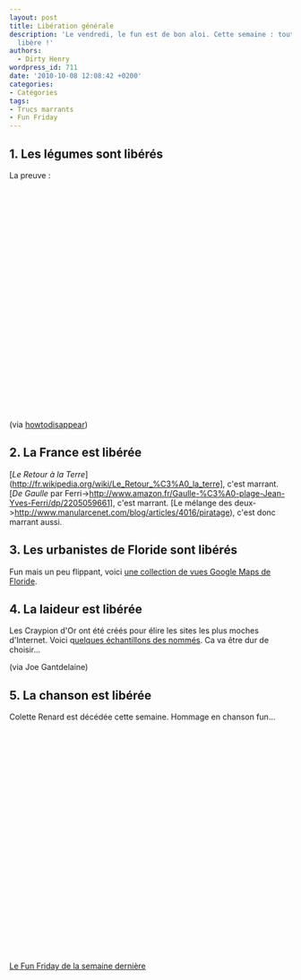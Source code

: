 ```yaml
---
layout: post
title: Libération générale
description: 'Le vendredi, le fun est de bon aloi. Cette semaine : tout le monde se
  libère !'
authors:
  - Dirty Henry
wordpress_id: 711
date: '2010-10-08 12:08:42 +0200'
categories:
- Catégories
tags:
- Trucs marrants
- Fun Friday
---
```

<h2>1. Les légumes sont libérés</h2>

La preuve :

<object width="500" height="400"><param name="movie" value="http://www.youtube.com/v/1gD8nV8RlPU?fs=1&hl=fr_FR"></param><param name="allowFullScreen" value="true"></param><param name="allowscriptaccess" value="always"></param><embed src="http://www.youtube.com/v/1gD8nV8RlPU?fs=1&hl=fr_FR" type="application/x-shockwave-flash" allowscriptaccess="always" allowfullscreen="true" width="500" height="400"></embed></object>

(via [howtodisappear](http://blog.howtodisappear.org/2010/09/dai-mahou-touge-vegetable-suicide.html))

<h2>2. La France est libérée</h2>

[*Le Retour à la Terre*](http://fr.wikipedia.org/wiki/Le_Retour_%C3%A0_la_terre], c'est marrant. [*De Gaulle* par Ferri->http://www.amazon.fr/Gaulle-%C3%A0-plage-Jean-Yves-Ferri/dp/2205059661], c'est marrant. [Le mélange des deux->http://www.manularcenet.com/blog/articles/4016/piratage), c'est donc marrant aussi.

<h2>3. Les urbanistes de Floride sont libérés</h2>

Fun mais un peu flippant, voici [une collection de vues Google Maps de Floride](http://www.boston.com/bigpicture/2010/09/human_landscapes_in_sw_florida.html).

<h2>4. La laideur est libérée</h2>

Les Craypion d'Or ont été créés pour élire les sites les plus moches d'Internet. Voici q[uelques échantillons des nommés](http://lescraypiondor.com/les-categories/). Ca va être dur de choisir...

(via Joe Gantdelaine)

<h2>5. La chanson est libérée</h2>

Colette Renard est décédée cette semaine. Hommage en chanson fun...

<object width="500" height="400"><param name="movie" value="http://www.youtube.com/v/n3gwyPxS7Yc?fs=1&hl=fr_FR"></param><param name="allowFullScreen" value="true"></param><param name="allowscriptaccess" value="always"></param><embed src="http://www.youtube.com/v/n3gwyPxS7Yc?fs=1&hl=fr_FR" type="application/x-shockwave-flash" allowscriptaccess="always" allowfullscreen="true" width="500" height="400"></embed></object>

[Le Fun Friday de la semaine dernière](708)
